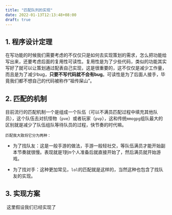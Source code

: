 ```yaml
---
title: "匹配队列的实现"
date: 2022-01-13T12:13:48+08:00
draft: true
---
```


## 1. 程序设计定理

​	在写功能的时候我们需要考虑的不仅仅只是如何去实现策划的需求，怎么把功能给写出来，还要考虑后面的复用性可读性。复用性是为了少些代码，类似的功能其实写好了就可以让策划通过配表自己实现，这是很重要的，这不仅仅是减少工作量，而且是为了减少bug，**只要不写代码就不会有bug**。可读性是为了后面人接手，毕竟我们都不想自己的代码被称作“祖传屎山”。



## 2. 匹配的机制

​	目前流行的匹配机制一个是组成一个队伍（可以不满员匹配过程中填充其他队员），这个队伍去对抗怪物（`pve`）或者玩家（`pvp`），这和传统`mmogpg`组队最大的区别就是减少了队伍组队等待队员的过程，快节奏的时代嘛。

 	匹配我大致将它分为两种：

- 为了找队友：这是一般手游的做法，手游一般轻社交，等队伍满员才能开始副本节奏就很慢。表现就是1到n个人准备后就直接开始了，然后满员就开始游戏。

- 为了找对手：这种更加常见，`lol`的匹配就是这样的，当然这种也包含了找队友的实现。



## 3. 实现方案

​	这里假设我们已经实现了
